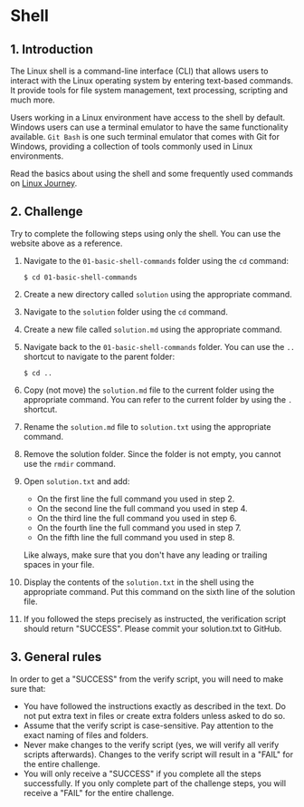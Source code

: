 # Shell

## 1. Introduction

The Linux shell is a command-line interface (CLI) that allows users to interact with the Linux operating system by entering text-based commands. It provide tools for file system management, text processing, scripting and much more.

Users working in a Linux environment have access to the shell by default. Windows users can use a terminal emulator to have the same functionality available. `Git Bash` is one such terminal emulator that comes with Git for Windows, providing a collection of tools commonly used in Linux environments.

Read the basics about using the shell and some frequently used commands on [Linux Journey](https://linuxjourney.com/lesson/the-shell).

## 2. Challenge

Try to complete the following steps using only the shell. You can use the website above as a reference.

1. Navigate to the `01-basic-shell-commands` folder using the `cd` command:

    ```console
    $ cd 01-basic-shell-commands
    ```

1. Create a new directory called `solution` using the appropriate command.
1. Navigate to the `solution` folder using the `cd` command.
1. Create a new file called `solution.md` using the appropriate command.
1. Navigate back to the `01-basic-shell-commands` folder. You can use the `..` shortcut to navigate to the parent folder:
    ```console
    $ cd ..
    ```
1. Copy (not move) the `solution.md` file to the current folder using the appropriate command. You can refer to the current folder by using the `.` shortcut.
1. Rename the `solution.md` file to `solution.txt` using the appropriate command.
1. Remove the solution folder. Since the folder is not empty, you cannot use the `rmdir` command.
1. Open `solution.txt` and add:

    - On the first line the full command you used in step 2.
    - On the second line the full command you used in step 4.
    - On the third line the full command you used in step 6.
    - On the fourth line the full command you used in step 7.
    - On the fifth line the full command you used in step 8.

    Like always, make sure that you don't have any leading or trailing spaces in your file.

1. Display the contents of the `solution.txt` in the shell using the appropriate command. Put this command on the sixth line of the solution file.
1. If you followed the steps precisely as instructed, the verification script should return "SUCCESS". Please commit your solution.txt to GitHub.

## 3. General rules

In order to get a "SUCCESS" from the verify script, you will need to make sure that:

-   You have followed the instructions exactly as described in the text. Do not put extra text in files or create extra folders unless asked to do so.
-   Assume that the verify script is case-sensitive. Pay attention to the exact naming of files and folders.
-   Never make changes to the verify script (yes, we will verify all verify scripts afterwards). Changes to the verify script will result in a "FAIL" for the entire challenge.
-   You will only receive a "SUCCESS" if you complete all the steps successfully. If you only complete part of the challenge steps, you will receive a "FAIL" for the entire challenge.
